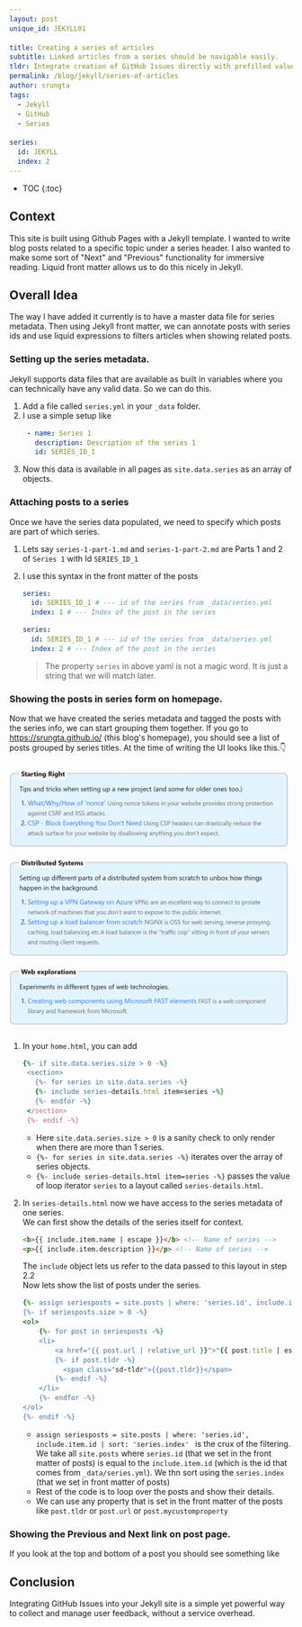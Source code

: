 ```yaml
---
layout: post
unique_id: JEKYLL01

title: Creating a series of articles
subtitle: Linked articles from a series should be navigable easily.
tldr: Integrate creation of GitHub Issues directly with prefilled values from your Jekyll site.
permalink: /blog/jekyll/series-of-articles
author: srungta
tags:
  - Jekyll
  - GitHub
  - Series

series:
  id: JEKYLL
  index: 2
---
```

* TOC
{:toc}

## Context

This site is built using Github Pages with a Jekyll template. I wanted to write blog posts related to a specific topic under a series header. I also wanted to make some sort of "Next" and "Previous" functionality for immersive reading. Liquid front matter allows us to do this nicely in Jekyll.

## Overall Idea
The way I have added it currently is to have a master data file for series metadata. Then using Jekyll front matter, we can annotate posts with series ids and use liquid expressions to filters articles when showing related posts.  

### Setting up the series metadata.

Jekyll supports data files that are available as built in variables where you can technically have any valid data.
So we can do this.

1. Add a file called `series.yml` in your `_data` folder.
2. I use a simple setup like 
   ```yml   
    - name: Series 1
      description: Description of the series 1
      id: SERIES_ID_1
   ```
3. Now this data is available in all pages as `site.data.series` as an array of objects.

### Attaching posts to a series

Once we have the series data populated, we need to specify which posts are part of which series. 

1. Lets say `series-1-part-1.md` and `series-1-part-2.md` are Parts 1 and 2 of `Series 1`  with Id `SERIES_ID_1`
2. I use this syntax in the front matter of the posts
    ```yml
    series:
      id: SERIES_ID_1 # --- id of the series from _data/series.yml
      index: 1 # --- Index of the post in the series
    ```

    ```yml   
    series:
      id: SERIES_ID_1 # --- id of the series from _data/series.yml
      index: 2 # --- Index of the post in the series
    ```
    > The property `series` in above yaml is not a magic word. It is just a string that we will match later.

### Showing the posts in series form on homepage.

Now that we have created the series metadata and tagged the posts with the series info, we can start grouping them together.
If you go to https://srungta.github.io/ (this blog's homepage), you should see a list of posts grouped by series titles. 
At the time of writing the UI looks like this.👇

<div class="centered-image-container">
  <img alt="Grouped posts" src ="/assets/images/jekyll/JEKYLL02/Grouped-Posts.png" class="centered-image" />
</div>


1. In your `home.html`, you can add
   ```ruby
   {%- if site.data.series.size > 0 -%}
    <section>
      {%- for series in site.data.series -%}
      {%- include series-details.html item=series -%}
      {%- endfor -%}
    </section>
    {%- endif -%}
   ```

     - Here `site.data.series.size > 0` is a sanity check to only render when there are more than 1 series.
     -  `{%- for series in site.data.series -%}` iterates over the array of series objects.
     -  `{%- include series-details.html item=series -%}` passes the value of loop iterator `series` to a layout called `series-details.html`.

2. In `series-details.html` now we have access to the series metadata of one series.   
    We can first show the details of the series itself for context.
    ```html
    <b>{{ include.item.name | escape }}</b> <!-- Name of series -->
    <p>{{ include.item.description }}</p> <!-- Name of series -->
    ```
    The `include` object lets us refer to the data passed to this layout in step 2.2  
    Now lets show the list of posts under the series.
    ```ruby
    {%- assign seriesposts = site.posts | where: 'series.id', include.item.id | sort: 'series.index' -%}
    {%- if seriesposts.size > 0 -%}
    <ol>
        {%- for post in seriesposts -%}
        <li>
            <a href="{{ post.url | relative_url }}">"{{ post.title | escape }}"</a>
            {%- if post.tldr -%}
              <span class="sd-tldr">{{post.tldr}}</span>
            {%- endif -%}
        </li>
        {%- endfor -%}
    </ol>
    {%- endif -%}
    ```
   - `assign seriesposts = site.posts | where: 'series.id', include.item.id | sort: 'series.index' ` is the crux of the filtering.  We take all `site.posts` where `series.id` (that we set in the front matter of posts) is equal to the `include.item.id` (which is the id that comes from `_data/series.yml`). We thn sort using the `series.index` (that we set in front matter of posts)
   - Rest of the code is to loop over the posts and show their details.
   - We can use any property that is set in the front matter of the posts like `post.tldr` or `post.url` or `post.mycustomproperty`


### Showing the Previous and Next link on post page.
If you look at the top and bottom of a post you should see something like



## Conclusion

Integrating GitHub Issues into your Jekyll site is a simple yet powerful way to collect and manage user feedback, without a service overhead.

